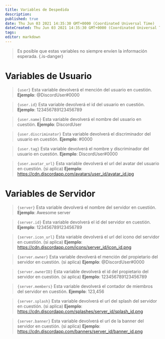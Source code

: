 ```yaml
---
title: Variables de Despedida
description:
published: true
date: Thu Jun 03 2021 14:35:30 GMT+0000 (Coordinated Universal Time)
dateCreated: Thu Jun 03 2021 14:35:30 GMT+0000 (Coordinated Universal Time)
tags:
editor: markdown
---
```


> Es posible que estas variables no siempre envíen la información esperada.
{.is-danger}

# Variables de Usuario

> `{user}`
> Esta variable devolverá el mención del usuario en cuestión.
> **Ejemplo**: @DiscordUser#0000

> `{user.id}`
> Esta variable devolverá el id del usuario en cuestión.
> **Ejemplo**: 123456789123456789

> `{user.name}`
> Esta variable devolverá el nombre del usuario en cuestión.
> **Ejemplo**: DiscordUser

> `{user.discriminator}`
> Esta variable devolverá el discriminador del usuario en cuestión.
> **Ejemplo**: #0000

> `{user.tag}`
> Esta variable devolverá el nombre y discriminador del usuario en cuestión.
> **Ejemplo**: DiscordUser#0000

> `{user.avatar_url}`
> Esta variable devolverá el url del avatar del usuario en cuestión. (si aplica)
> **Ejemplo**: https://cdn.discordapp.com/avatars/user_id/avatar_id.jpg

# Variables de Servidor

> `{server}`
> Esta variable devolverá el nombre del servidor en cuestión.
> **Ejemplo**: Awesome server

> `{server.id}`
> Esta variable devolverá el id del servidor en cuestión.
> **Ejemplo**: 123456789123456789

> `{server.icon_url}`
> Esta variable devolverá el url del icono del servidor en cuestión. (si aplica)
> **Ejemplo**: https://cdn.discordapp.com/icons/server_id/icon_id.png

> `{server.owner}`
> Esta variable devolverá el mención del propietario del servidor en cuestión. (si aplica)
> **Ejemplo**: @DiscordUser#0000

> `{server.ownerID}`
> Esta variable devolverá el id del propietario del servidor en cuestión. (si aplica)
> **Ejemplo**: 123456789123456789

> `{server.members}`
> Esta variable devolverá el contador de miembros del servidor en cuestión.
> **Ejemplo**: 123,456

> `{server.splash}`
> Esta variable devolverá el url del splash del servidor en cuestión. (si aplica)
> **Ejemplo**: https://cdn.discordapp.com/splashes/server_id/splash_id.png

> `{server.banner}`
> Esta variable devolverá el url de la banner del servidor en cuestión. (si aplica)
> **Ejemplo**: https://cdn.discordapp.com/banners/server_id/banner_id.png
